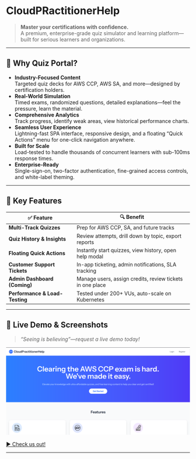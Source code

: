 # CloudPRactitionerHelp

> **Master your certifications with confidence.**  
> A premium, enterprise-grade quiz simulator and learning platform—built for serious learners and organizations.

---

## 🌟 Why Quiz Portal?

- **Industry-Focused Content**  
  Targeted quiz decks for AWS CCP, AWS SA, and more—designed by certification holders.  
- **Real-World Simulation**  
  Timed exams, randomized questions, detailed explanations—feel the pressure, learn the material.  
- **Comprehensive Analytics**  
  Track progress, identify weak areas, view historical performance charts.  
- **Seamless User Experience**  
  Lightning-fast SPA interface, responsive design, and a floating “Quick Actions” menu for one-click navigation anywhere.  
- **Built for Scale**  
  Load-tested to handle thousands of concurrent learners with sub-100ms response times.  
- **Enterprise-Ready**  
  Single-sign-on, two-factor authentication, fine-grained access controls, and white-label theming.

---

## 🎯 Key Features

| ✅ Feature                    | 🔍 Benefit                                              |
|-------------------------------|---------------------------------------------------------|
| **Multi-Track Quizzes**       | Prep for AWS CCP, SA, and future tracks                 |
| **Quiz History & Insights**   | Review attempts, drill down by topic, export reports    |
| **Floating Quick Actions**    | Instantly start quizzes, view history, open help modal  |
| **Customer Support Tickets**  | In-app ticketing, admin notifications, SLA tracking     |
| **Admin Dashboard (Coming)**  | Manage users, assign credits, review tickets in one place |
| **Performance & Load-Testing**| Tested under 200+ VUs, auto-scale on Kubernetes         |

---

## 🚀 Live Demo & Screenshots

> _“Seeing is believing”—request a live demo today!_

<p align="center">
  <a href="(https://www.cloudpractitionerhelp.com)"><img src="docs/Live Screenshot.png" alt="Live Demo Screenshot" width="700" /></a>
</p>

[▶ Check us out!](https://www.cloudpractitionerhelp.com/)

---
